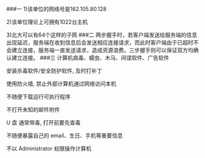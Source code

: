 ###一
1)该单位的网络号是162.105.80.128

2)该单位理论上可拥有1022台主机

3)北大可以有64个这样的子网
###二
两步握手时，若客户端发送给服务端的信息出现延迟，服务端在收到信息后会发送相应连接请求，而此时客户端由于已超时不会建立连接，服务端一直发送请求，造成资源浪费。三步握手则可以保证双方均确认建立连接。
###三
计算机病毒、蠕虫、木马、间谍软件、广告软件

安装杀毒软件/安全防护软件, 及时打补丁

使用防火墙, 禁止外部计算机通过网络访问本机

不随便下载运行可执行程序

不打开未知的邮件附件

U 盘 通常带毒, 打开前要先查毒

不随便暴露自己的 email、生日、手机等重要信息

不以 Administrator 权限操作计算机

